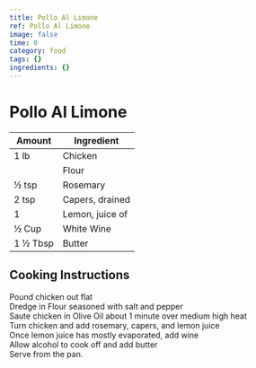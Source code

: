 ```yaml
---
title: Pollo Al Limone
ref: Pollo Al Limone
image: false
time: 0
category: food
tags: {}
ingredients: {}
---
```

# Pollo Al Limone  
  
|Amount|Ingredient|  
|----|----|  
1 lb | Chicken  
|| Flour  
½ tsp | Rosemary  
2 tsp | Capers, drained  
1 | Lemon, juice of  
½ Cup | White Wine  
1 ½ Tbsp | Butter  
  
## Cooking Instructions  
Pound chicken out flat  
Dredge in Flour seasoned with salt and pepper  
Saute chicken in Olive Oil about 1 minute over medium high heat  
Turn chicken and add rosemary, capers, and lemon juice  
Once lemon juice has mostly evaporated, add wine  
Allow alcohol to cook off and add butter  
Serve from the pan.  
  